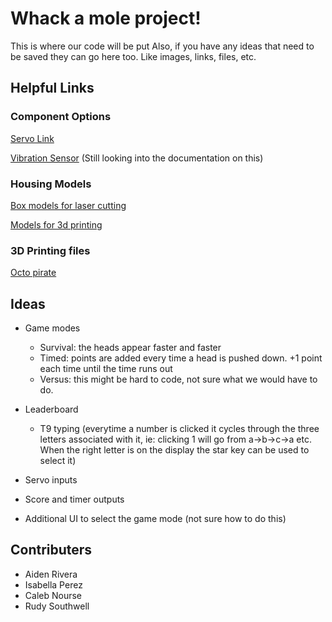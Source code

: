 # Whack a mole project!

This is where our code will be put
Also, if you have any ideas that need to be saved they can go here too. Like images, links, files, etc.

## Helpful Links

### Component Options

[Servo Link](https://www.amazon.com/WWZMDiB-SG90-Control-Servos-Arduino/dp/B0C7KQKH68/ref=sr_1_6?crid=11FS12AW1OWWE&dib=eyJ2IjoiMSJ9.sr4DYQJjPq74yrD7LZWOZZAItH75Me4Bw_c_jJ_xxsz32NIDOYxVQ8OaksQeE-T-megvbL04bs9btbqSJDqZYhkp_Tm4Rwf_ov6hFCcME3R2sL1cBlKpBe4bCDw6zK9XAffh9HmCRyKbG2tnF5X7kCpzsfF01yEW2jxkyOTOIOFPV_ihgz7EXy6bt0IMg-jKgLDmFFoAHHrBxXsYafNjopiiJ1BKhQPahxczoHeyGjdLhzNJKDlynD3zHYENODODA7XOZ51eXDT5WkbHMfCMp_-uc3VX3LBbf6UjBjkb2Io.bx-OY-VfHudzCsP2r4dNaJ2QLgYSqpCBdT6_fM9zzPg&dib_tag=se&keywords=servo%2Bmotor&qid=1729197159&sprefix=servo%2Caps%2C75&sr=8-6&th=1)

[Vibration Sensor](https://www.amazon.com/EC-Buying-SW-420-Vibration-Arduino/dp/B0BKZ7L1SS/ref=mp_s_a_1_11?crid=1ICT7KKDMHQUA&dib=eyJ2IjoiMSJ9.cmL4rmzUTYrAWOBhUx1tK5pMBj1CS7Dsrl7-n_7CCF1r3pOd9WnlSgclfnfwkwVC_Hyc8bYsQ2lm23dmr_6E4htEZosILxn7BLqxsvmRtsYDMtSlUHZiSK35X18lD7REL4FyeULaNDHLcvRLJ6jgEau-__0KoOvf49p1AWquF7T2zOwX8q-jx-c8BiR7qw5dkhUDWrURUZDlfPfHOMzG7g.aIRBFrK2TUHrroT52YZBlZag4eQwdZu-81sPhCUlMIw&dib_tag=se&keywords=vibration+sensor&qid=1729198055&sprefix=vibration+se%2Caps%2C159&sr=8-11) (Still looking into the documentation on this)

### Housing Models

[Box models for laser cutting](https://box.laserbiz.ru/?language=en)

[Models for 3d printing](https://www.thingiverse.com)

### 3D Printing files 
[Octo pirate](https://www.thingiverse.com/thing:2360945)

## Ideas
- Game modes
    - Survival: the heads appear faster and faster 
    - Timed: points are added every time a head is pushed down. +1 point each time until the time runs out
    - Versus: this might be hard to code, not sure what we would have to do.

 
- Leaderboard
    - T9 typing (everytime a number is clicked it cycles through the three letters associated with it, ie: clicking 1 will go from a->b->c->a etc. When the right letter is on the display the star key can be used to select it)
 
- Servo inputs
- Score and timer outputs
- Additional UI to select the game mode (not sure how to do this)


## Contributers
- Aiden Rivera
- Isabella Perez
- Caleb Nourse
- Rudy Southwell
